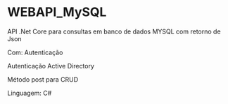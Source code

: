 # WEBAPI_MySQL
API .Net Core para consultas em banco de dados MYSQL com retorno de Json

Com:
Autenticação

Autenticação Active Directory

Método post para CRUD

Linguagem: C#
